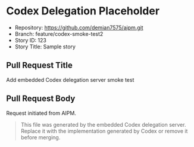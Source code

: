 # Codex Delegation Placeholder

- Repository: https://github.com/demian7575/aipm.git
- Branch: feature/codex-smoke-test2
- Story ID: 123
- Story Title: Sample story

## Pull Request Title
Add embedded Codex delegation server smoke test

## Pull Request Body
Request initiated from AIPM.

> This file was generated by the embedded Codex delegation server. Replace it with the implementation generated by Codex or remove it before merging.